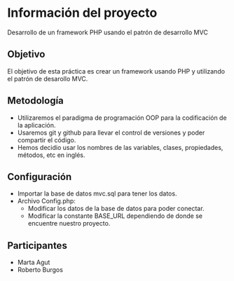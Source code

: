 # Información del proyecto

Desarrollo de un framework PHP usando el patrón de desarrollo MVC

## Objetivo

El objetivo de esta práctica es crear un framework usando PHP y utilizando el patrón de desarollo MVC.

## Metodología

- Utilizaremos el paradigma de programación OOP para la codificación de la aplicación.
- Usaremos git y github para llevar el control de versiones y poder compartir el código.
- Hemos decidio usar los nombres de las variables, clases, propiedades, métodos, etc en inglés.

## Configuración

- Importar la base de datos mvc.sql para tener los datos.
- Archivo Config.php:
    - Modificar los datos de la base de datos para poder conectar.
    - Modificar la constante BASE_URL dependiendo de donde se encuentre nuestro proyecto.

## Participantes

- Marta Agut
- Roberto Burgos
